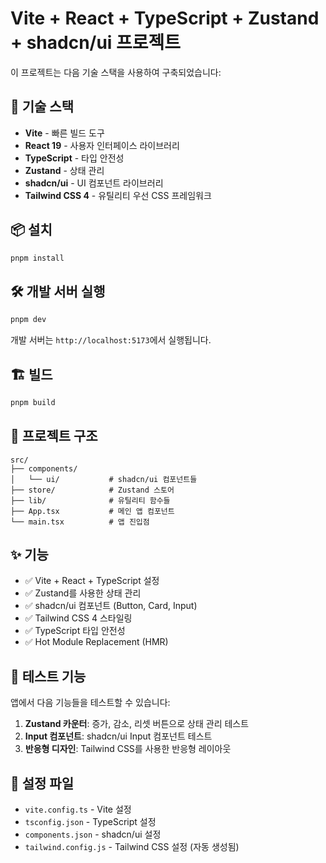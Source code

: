 # Vite + React + TypeScript + Zustand + shadcn/ui 프로젝트

이 프로젝트는 다음 기술 스택을 사용하여 구축되었습니다:

## 🚀 기술 스택

- **Vite** - 빠른 빌드 도구
- **React 19** - 사용자 인터페이스 라이브러리
- **TypeScript** - 타입 안전성
- **Zustand** - 상태 관리
- **shadcn/ui** - UI 컴포넌트 라이브러리
- **Tailwind CSS 4** - 유틸리티 우선 CSS 프레임워크

## 📦 설치

```bash
pnpm install
```

## 🛠️ 개발 서버 실행

```bash
pnpm dev
```

개발 서버는 `http://localhost:5173`에서 실행됩니다.

## 🏗️ 빌드

```bash
pnpm build
```

## 📁 프로젝트 구조

```
src/
├── components/
│   └── ui/           # shadcn/ui 컴포넌트들
├── store/            # Zustand 스토어
├── lib/              # 유틸리티 함수들
├── App.tsx           # 메인 앱 컴포넌트
└── main.tsx          # 앱 진입점
```

## ✨ 기능

- ✅ Vite + React + TypeScript 설정
- ✅ Zustand를 사용한 상태 관리
- ✅ shadcn/ui 컴포넌트 (Button, Card, Input)
- ✅ Tailwind CSS 4 스타일링
- ✅ TypeScript 타입 안전성
- ✅ Hot Module Replacement (HMR)

## 🎯 테스트 기능

앱에서 다음 기능들을 테스트할 수 있습니다:

1. **Zustand 카운터**: 증가, 감소, 리셋 버튼으로 상태 관리 테스트
2. **Input 컴포넌트**: shadcn/ui Input 컴포넌트 테스트
3. **반응형 디자인**: Tailwind CSS를 사용한 반응형 레이아웃

## 🔧 설정 파일

- `vite.config.ts` - Vite 설정
- `tsconfig.json` - TypeScript 설정
- `components.json` - shadcn/ui 설정
- `tailwind.config.js` - Tailwind CSS 설정 (자동 생성됨)
